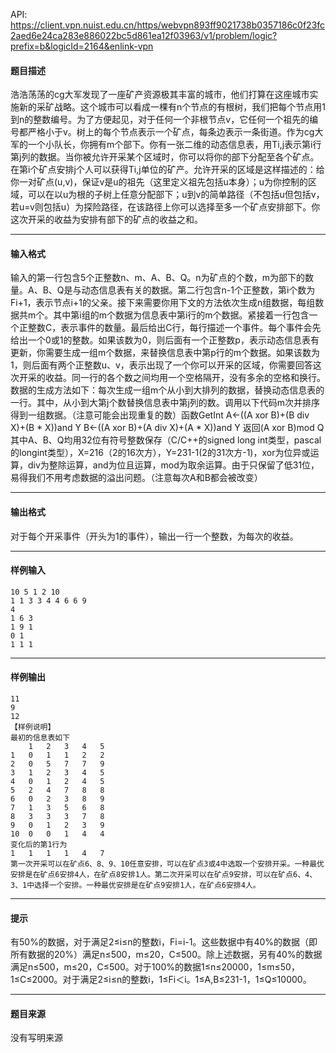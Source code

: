 API: https://client.vpn.nuist.edu.cn/https/webvpn893ff9021738b0357186c0f23fc2aed6e24ca283e886022bc5d861ea12f03963/v1/problem/logic?prefix=b&logicId=2164&enlink-vpn

#### 题目描述

浩浩荡荡的cg大军发现了一座矿产资源极其丰富的城市，他们打算在这座城市实施新的采矿战略。这个城市可以看成一棵有n个节点的有根树，我们把每个节点用1到n的整数编号。为了方便起见，对于任何一个非根节点v，它任何一个祖先的编号都严格小于v。树上的每个节点表示一个矿点，每条边表示一条街道。作为cg大军的一个小队长，你拥有m个部下。你有一张二维的动态信息表，用Ti,j表示第i行第j列的数据。当你被允许开采某个区域时，你可以将你的部下分配至各个矿点。在第i个矿点安排j个人可以获得Ti,j单位的矿产。允许开采的区域是这样描述的：给你一对矿点(u,v)，保证v是u的祖先（这里定义祖先包括u本身）；u为你控制的区域，可以在以u为根的子树上任意分配部下；u到v的简单路径（不包括u但包括v，若u=v则包括u）为探险路径，在该路径上你可以选择至多一个矿点安排部下。你这次开采的收益为安排有部下的矿点的收益之和。

---

#### 输入格式

输入的第一行包含5个正整数n、m、A、B、Q。n为矿点的个数，m为部下的数量。A、B、Q是与动态信息表有关的数据。第二行包含n-1个正整数，第i个数为Fi+1，表示节点i+1的父亲。接下来需要你用下文的方法依次生成n组数据，每组数据共m个。其中第i组的m个数据为信息表中第i行的m个数据。紧接着一行包含一个正整数C，表示事件的数量。最后给出C行，每行描述一个事件。每个事件会先给出一个0或1的整数。如果该数为0，则后面有一个正整数p，表示动态信息表有更新，你需要生成一组m个数据，来替换信息表中第p行的m个数据。如果该数为1，则后面有两个正整数u、v，表示出现了一个你可以开采的区域，你需要回答这次开采的收益。同一行的各个数之间均用一个空格隔开，没有多余的空格和换行。数据的生成方法如下：每次生成一组m个从小到大排列的数据，替换动态信息表的一行。其中，从小到大第j个数替换信息表中第j列的数。调用以下代码m次并排序得到一组数据。（注意可能会出现重复的数）函数GetInt A←((A xor B)+(B div X)+(B \* X))and Y B←((A xor B)+(A div X)+(A \* X))and Y 返回(A xor B)mod Q 其中A、B、Q均用32位有符号整数保存（C/C++的signed long int类型，pascal的longint类型），X=216（2的16次方），Y=231-1(2的31次方-1)，xor为位异或运算，div为整除运算，and为位且运算，mod为取余运算。由于只保留了低31位，易得我们不用考虑数据的溢出问题。（注意每次A和B都会被改变）

---

#### 输出格式

对于每个开采事件（开头为1的事件），输出一行一个整数，为每次的收益。

---

#### 样例输入
```
10 5 1 2 10
1 1 3 3 4 4 6 6 9
4
1 6 3
1 9 1
0 1
1 1 1
```

---

#### 样例输出
```
11
9
12
【样例说明】
最初的信息表如下
	1	2	3	4	5
1	0	1	1	2	2
2	0	5	7	7	9
3	1	2	3	4	5
4	0	1	2	4	5
5	2	4	7	8	8
6	0	2	3	8	9
7	1	3	5	6	8
8	3	3	3	7	8
9	0	1	2	3	9
10	0	0	1	4	4
变化后的第1行为
1	1	1	1	4	7
第一次开采可以在矿点6、8、9、10任意安排，可以在矿点3或4中选取一个安排开采。一种最优安排是在矿点6安排4人，在矿点8安排1人。第二次开采可以在矿点9安排，可以在矿点6、4、3、1中选择一个安排。一种最优安排是在矿点9安排1人，在矿点6安排4人。
```

---

#### 提示

有50%的数据，对于满足2≤i≤n的整数i，Fi=i-1。这些数据中有40%的数据（即所有数据的20%）满足n≤500，m≤20，C≤500。除上述数据，另有40%的数据满足n≤500，m≤20，C≤500。对于100%的数据1≤n≤20000，1≤m≤50，1≤C≤2000。对于满足2≤i≤n的整数i，1≤Fi＜i。1≤A,B≤231-1，1≤Q≤10000。

---

#### 题目来源

没有写明来源